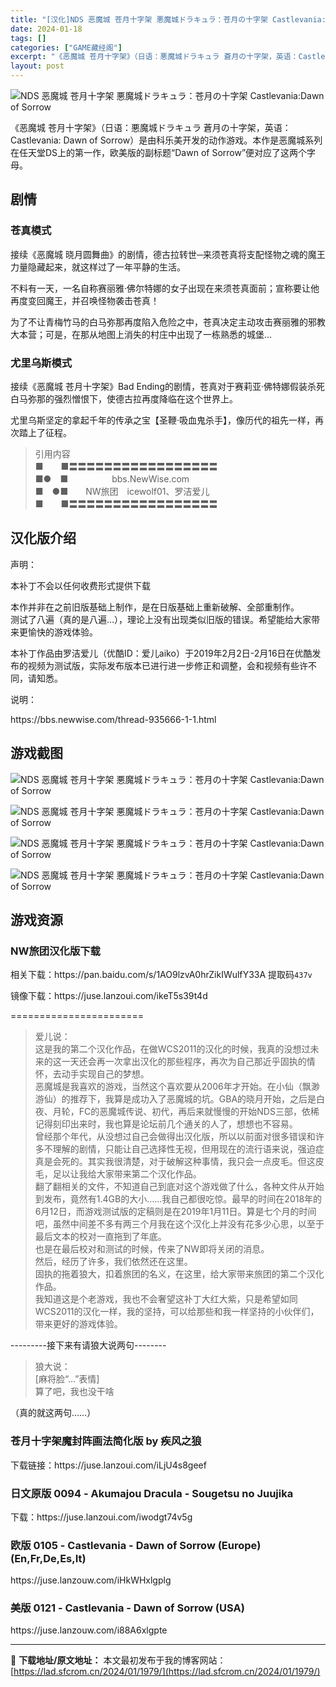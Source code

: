 ```yaml
---
title: "[汉化]NDS 恶魔城 苍月十字架 悪魔城ドラキュラ：苍月の十字架 Castlevania:Dawn of Sorrow 免费下载"
date: 2024-01-18
tags: []
categories: ["GAME藏经阁"]
excerpt: "《恶魔城 苍月十字架》（日语：悪魔城ドラキュラ 蒼月の十字架，英语：Castlevania: Dawn of Sorrow）是由科乐美开发的动作游戏。本作是恶魔城系列在任天堂DS上的第一作，欧美版的副标题“Dawn of Sorrow”便对应了这两个字母。剧情苍真模式接续《恶魔城 晓月圆舞曲》的剧情&hellip;"
layout: post
---
```


 <div><ul>  <ul>   </ul>    <ul>      </ul> </ul> </div><p><img src="https://lad.sfcrom.cn/wp-content/uploads/2024/01/20240117_65a7ddc0e62ae.jpg" title="恶魔城-苍月的十字架封面" alt="NDS 恶魔城 苍月十字架 悪魔城ドラキュラ：苍月の十字架 Castlevania:Dawn of Sorrow" style="display:block; margin-left:auto; margin-right:auto;"></p><p>《恶魔城 苍月十字架》（日语：悪魔城ドラキュラ 蒼月の十字架，英语：Castlevania: Dawn of Sorrow）是由科乐美开发的动作游戏。本作是恶魔城系列在任天堂DS上的第一作，欧美版的副标题“Dawn of Sorrow”便对应了这两个字母。</p><a name="ci_title0" ></a><h2>剧情</h2><a name="ci_title1" ></a><h3>苍真模式</h3><p>接续《恶魔城 晓月圆舞曲》的剧情，德古拉转世─来须苍真将支配怪物之魂的魔王力量隐藏起来，就这样过了一年平静的生活。</p><p>不料有一天，一名自称赛丽雅‧佛尔特娜的女子出现在来须苍真面前；宣称要让他再度变回魔王，并召唤怪物袭击苍真！</p><p>为了不让青梅竹马的白马弥那再度陷入危险之中，苍真决定主动攻击赛丽雅的邪教大本营；可是，在那从地图上消失的村庄中出现了一栋熟悉的城堡...</p><a name="ci_title2" ></a><h3>尤里乌斯模式</h3><p>接续《恶魔城 苍月十字架》Bad Ending的剧情，苍真对于赛莉亚‧佛特娜假装杀死白马弥那的强烈憎恨下，使德古拉再度降临在这个世界上。</p><p>尤里乌斯坚定的拿起千年的传承之宝【圣鞭·吸血鬼杀手】，像历代的祖先一样，再次踏上了征程。</p><blockquote>引用内容<br>■　　■〓〓〓〓〓〓〓〓〓〓〓〓〓〓〓〓〓<br>■●　■　　　　　bbs.NewWise.com<br>■　●■　　NW旅团　icewolf01、罗洁爱儿<br>■　　■〓〓〓〓〓〓〓〓〓〓〓〓〓〓〓〓〓</blockquote><a name="ci_title3" ></a><h2>汉化版介绍</h2><p>声明：</p><ol></ol><ul></ul><p>本补丁不会以任何收费形式提供下载</p><ul></ul><p>本作并非在之前旧版基础上制作，是在日版基础上重新破解、全部重制作。<br>测试了八遍（真的是八遍…），理论上没有出现类似旧版的错误。希望能给大家带来更愉快的游戏体验。</p><p>本补丁作品由罗洁爱儿（优酷ID：爱儿aiko）于2019年2月2日-2月16日在优酷发布的视频为测试版，实际发布版本已进行进一步修正和调整，会和视频有些许不同，请知悉。</p><p>说明：</p><ol></ol><p>https://bbs.newwise.com/thread-935666-1-1.html</p><a name="ci_title4" ></a><h2>游戏截图</h2><p><img src="https://lad.sfcrom.cn/wp-content/uploads/2024/01/20240117_65a7ddc3808c9.png" title="恶魔城 苍月十字架汉化版截图" alt="NDS 恶魔城 苍月十字架 悪魔城ドラキュラ：苍月の十字架 Castlevania:Dawn of Sorrow" style="display:block; margin-left:auto; margin-right:auto;"></p><p><img src="https://lad.sfcrom.cn/wp-content/uploads/2024/01/20240117_65a7ddc54cdcc.png" title="恶魔城 苍月十字架汉化版截图" alt="NDS 恶魔城 苍月十字架 悪魔城ドラキュラ：苍月の十字架 Castlevania:Dawn of Sorrow" style="display:block; margin-left:auto; margin-right:auto;"></p><p><img src="https://lad.sfcrom.cn/wp-content/uploads/2024/01/20240117_65a7ddc765f7e.png" title="恶魔城 苍月十字架汉化版截图" alt="NDS 恶魔城 苍月十字架 悪魔城ドラキュラ：苍月の十字架 Castlevania:Dawn of Sorrow" style="display:block; margin-left:auto; margin-right:auto;"></p><p><img src="https://lad.sfcrom.cn/wp-content/uploads/2024/01/20240117_65a7ddc790690.jpg" title="NDS -0094 恶魔城 苍月十字架汉化版截图 大结局" alt="NDS 恶魔城 苍月十字架 悪魔城ドラキュラ：苍月の十字架 Castlevania:Dawn of Sorrow" style="display:block; margin-left:auto; margin-right:auto;"></p><a name="ci_title5" ></a><h2>游戏资源</h2><a name="ci_title6" ></a><h3>NW旅团汉化版下载</h3><p>相关下载：https://pan.baidu.com/s/1AO9lzvA0hrZikIWulfY33A 提取码<code>437v</code></p><p>镜像下载：https://juse.lanzoui.com/ikeT5s39t4d</p><p>=======================</p><blockquote>爱儿说：<br>这是我的第二个汉化作品，在做WCS2011的汉化的时候，我真的没想过未来的这一天还会再一次拿出汉化的那些程序，再次为自己那近乎固执的情怀，去动手实现自己的梦想。<br>恶魔城是我喜欢的游戏，当然这个喜欢要从2006年才开始。在小仙（飘渺游仙）的推荐下，我算是成功入了恶魔城的坑。GBA的晓月开始，之后是白夜、月轮，FC的恶魔城传说、初代，再后来就慢慢的开始NDS三部，依稀记得刻印出来时，我也算是论坛前几个通关的人了，想想也不容易。<br>曾经那个年代，从没想过自己会做得出汉化版，所以以前面对很多错误和许多不理解的剧情，只能让自己选择性无视，但用现在的流行语来说，强迫症真是会死的。其实我很清楚，对于破解这种事情，我只会一点皮毛。但这皮毛，足以让我给大家带来第二个汉化作品。<br>翻了翻相关的文件，不知道自己到底对这个游戏做了什么，各种文件从开始到发布，竟然有1.4GB的大小……我自己都很吃惊。最早的时间在2018年的6月12日，而游戏测试版的定稿则是在2019年1月11日。算是七个月的时间吧，虽然中间差不多有两三个月我在这个汉化上并没有花多少心思，以至于最后文本的校对一直拖到了年底。<br>也是在最后校对和测试的时候，传来了NW即将关闭的消息。<br>然后，经历了许多，我们依然还在这里。<br>固执的拖着狼大，扣着旅团的名义，在这里，给大家带来旅团的第二个汉化作品。<br>我知道这是个老游戏，我也不会奢望这补丁大红大紫，只是希望如同WCS2011的汉化一样，我的坚持，可以给那些和我一样坚持的小伙伴们，带来更好的游戏体验。</blockquote><p>---------接下来有请狼大说两句--------</p><blockquote>狼大说：<br>[麻将脸“…”表情]<br>算了吧，我也没干啥</blockquote><p>（真的就这两句……）</p><a name="ci_title7" ></a><h3>苍月十字架魔封阵画法简化版 by 疾风之狼</h3><p>下载链接：https://juse.lanzoui.com/iLjU4s8geef</p><a name="ci_title8" ></a><h3>日文原版 0094 - Akumajou Dracula - Sougetsu no Juujika</h3><p>下载：https://juse.lanzoui.com/iwodgt74v5g</p><a name="ci_title9" ></a><h3>欧版 0105 - Castlevania - Dawn of Sorrow (Europe) (En,Fr,De,Es,It)</h3><p>https://juse.lanzouw.com/iHkWHxlgplg</p><a name="ci_title10" ></a><h3>美版 0121 - Castlevania - Dawn of Sorrow (USA)</h3><p>https://juse.lanzouw.com/i88A6xlgpte</p> </div> 

---
📖 **下载地址/原文地址：** 本文最初发布于我的博客网站：[https://lad.sfcrom.cn/2024/01/1979/](https://lad.sfcrom.cn/2024/01/1979/)
